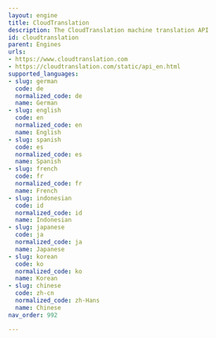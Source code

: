 ```yaml
---
layout: engine
title: CloudTranslation
description: The CloudTranslation machine translation API
id: cloudtranslation
parent: Engines
urls:
- https://www.cloudtranslation.com
- https://cloudtranslation.com/static/api_en.html
supported_languages:
- slug: german
  code: de
  normalized_code: de
  name: German
- slug: english
  code: en
  normalized_code: en
  name: English
- slug: spanish
  code: es
  normalized_code: es
  name: Spanish
- slug: french
  code: fr
  normalized_code: fr
  name: French
- slug: indonesian
  code: id
  normalized_code: id
  name: Indonesian
- slug: japanese
  code: ja
  normalized_code: ja
  name: Japanese
- slug: korean
  code: ko
  normalized_code: ko
  name: Korean
- slug: chinese
  code: zh-cn
  normalized_code: zh-Hans
  name: Chinese
nav_order: 992

---
```



